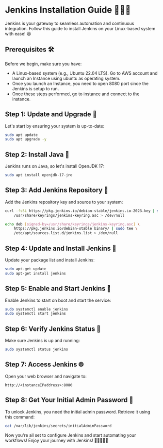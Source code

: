 # Jenkins Installation Guide 👨‍💻🚀

Jenkins is your gateway to seamless automation and continuous integration. Follow this guide to install Jenkins on your Linux-based system with ease! 😃

## Prerequisites 🛠️

Before we begin, make sure you have:

- A Linux-based system (e.g., Ubuntu 22.04 LTS). Go to AWS account and launch an Instance using ubuntu as operating system.
- Once you launch an Instance, you need to open 8080 port since the Jenkins is setup to run.
- Once these steps performed, go to instance and connect to the instance.

## Step 1: Update and Upgrade 🔄

Let's start by ensuring your system is up-to-date:

```bash
sudo apt update
sudo apt upgrade -y
```

## Step 2: Install Java 🍵

Jenkins runs on Java, so let's install OpenJDK 17:

```bash
sudo apt install openjdk-17-jre
```

## Step 3: Add Jenkins Repository 🔑

Add the Jenkins repository key and source to your system:

```bash
curl -fsSL https://pkg.jenkins.io/debian-stable/jenkins.io-2023.key | sudo tee \
    /usr/share/keyrings/jenkins-keyring.asc > /dev/null
```

```bash
echo deb [signed-by=/usr/share/keyrings/jenkins-keyring.asc] \
    https://pkg.jenkins.io/debian-stable binary/ | sudo tee \
    /etc/apt/sources.list.d/jenkins.list > /dev/null
```

## Step 4: Update and Install Jenkins 🚀

Update your package list and install Jenkins:

```bash
sudo apt-get update
sudo apt-get install jenkins
```

## Step 5: Enable and Start Jenkins 🏁

Enable Jenkins to start on boot and start the service:

```bash
sudo systemctl enable jenkins
sudo systemctl start jenkins
```

## Step 6: Verify Jenkins Status 🚦

Make sure Jenkins is up and running:

```bash
sudo systemctl status jenkins
```

## Step 7: Access Jenkins 🌐

Open your web browser and navigate to:

```
http://<instanceIPaddress>:8080
```

## Step 8: Get Your Initial Admin Password 🤖

To unlock Jenkins, you need the initial admin password. Retrieve it using this command:

```bash
cat /var/lib/jenkins/secrets/initialAdminPassword
```

Now you're all set to configure Jenkins and start automating your workflows! Enjoy your journey with Jenkins! 🎉👩‍💻👨‍💻